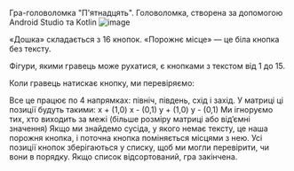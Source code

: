 Гра-головоломка "П'ятнадцять".
Головоломка, створена за допомогою Android Studio та Kotlin
![image](https://github.com/user-attachments/assets/6e59bc83-d768-414e-b8f4-ff4aba8b3ad3)



«Дошка» складається з 16 кнопок. «Порожнє місце» — це біла кнопка без тексту.

Фігури, якими гравець може рухатися, є кнопками з текстом від 1 до 15.

Коли гравець натискає кнопку, ми перевіряємо:

Все це працює по 4 напрямках: північ, південь, схід і захід.
У матриці ці позиції будуть такими:
х + (1,0)
х - (0,1)
y + (1,0)
y - (0,1)
Ми ігноруємо тих, хто виходить за межі (більше розміру матриці або від’ємні значення)
Якщо ми знайдемо сусіда, у якого немає тексту, це наша порожня кнопка, і поточна кнопка поміняється місцями з нею.
Усі позиції кнопок зберігаються у списку, щоб ми могли перевірити, чи вони в порядку. Якщо список відсортований, гра закінчена.
